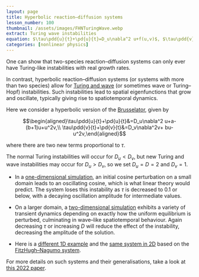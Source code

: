 ```yaml
---
layout: page
title: Hyperbolic reaction–diffusion systems
lesson_number: 100
thumbnail: /assets/images/FHNTuringWave.webp
extract: Turing wave instabilities
equation: $\tau\pdd{u}{t}+\pd{u}{t}=D_u\nabla^2 u+f(u,v)$, $\tau\pdd{v}{t}+\pd{v}{t}=D_v\nabla^2v+ g(u,v)$
categories: [nonlinear physics]
---
```


One can show that two-species reaction–diffusion systems can only ever have Turing-like instabilities with real growth rates. 

In contrast, hyperbolic reaction–diffusion systems (or systems with more than two species) allow for [Turing and wave](https://arxiv.org/abs/2204.13820) (or sometimes wave or Turing–Hopf) instabilities. Such instabilities lead to spatial eigenfunctions that grow and oscillate, typically giving rise to spatiotemporal dynamics. 

Here we consider a hyperbolic version of the [Brusselator](/mathematical-biology/brusselator), given by

$$\begin{aligned}\tau\pdd{u}{t}+\pd{u}{t}&=D_u\nabla^2 u+a-(b+1)u+u^2v,\\ \tau\pdd{v}{t}+\pd{v}{t}&=D_v\nabla^2v+ bu-u^2v,\end{aligned}$$

where there are two new terms proportional to $\tau$. 

The normal Turing instabilities will occur for $D_u<D_v$, but new Turing and wave instabilities may occur for $D_u>D_v$, so we set $D_u=D=2$ and $D_v=1$.

* In a [one-dimensional simulation](/sim/?preset=BrusselatorTuringWave1D), an initial cosine perturbation on a small domain leads to an oscillating cosine, which is what linear theory would predict. The system loses this instability as $\tau$ is decreased to $0.1$ or below, with a decaying oscillation amplitude for intermediate values.

* On a larger domain, a [two-dimensional simulation](/sim/?preset=BrusselatorTuringWave2D) exhibits a variety of transient dynamics depending on exactly how the uniform equilibrium is perturbed, culminating in wave–like spatiotemporal behaviour. Again decreasing $\tau$ or increasing $D$ will reduce the effect of the instability, decreasing the amplitude of the solution.

* Here is a [different 1D example](/sim/?preset=TuringWaveFHN) and the [same system in 2D](/sim/?preset=TuringWaveFHN2D) based on the [FitzHugh–Nagumo system](/mathematical-biology/fitzhugh-nagumo). 

For more details on such systems and their generalisations, take a look at [this 2022 paper](https://arxiv.org/abs/2204.13820).
